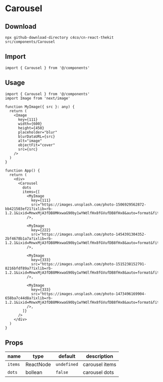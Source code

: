# Carousel

## Download

```
npx github-download-directory c4co/cn-react-thekit src/components/Carousel
```

## Import

```tsx
import { Carousel } from '@/components'
```

## Usage

```tsx
import { Carousel } from '@/components'
import Image from 'next/image'

function MyImage({ src }: any) {
  return (
    <Image
      key={111}
      width={600}
      height={450}
      placeholder="blur"
      blurDataURL={src}
      alt="image"
      objectFit="cover"
      src={src}
    />
  )
}

function App() {
  return (
    <div>
      <Carousel
        dots
        items={[
          <MyImage
            key={111}
            src="https://images.unsplash.com/photo-1506929562872-bb421503ef21?ixlib=rb-1.2.1&ixid=MnwxMjA3fDB8MHxwaG90by1wYWdlfHx8fGVufDB8fHx8&auto=format&fit=crop&w=2568&q=80"
          />,

          <MyImage
            key={222}
            src="https://images.unsplash.com/photo-1454391304352-2bf4678b1a7a?ixlib=rb-1.2.1&ixid=MnwxMjA3fDB8MHxwaG90by1wYWdlfHx8fGVufDB8fHx8&auto=format&fit=crop&w=2574&q=80"
          />,

          <MyImage
            key={333}
            src="https://images.unsplash.com/photo-1515238152791-8216bfdf89a7?ixlib=rb-1.2.1&ixid=MnwxMjA3fDB8MHxwaG90by1wYWdlfHx8fGVufDB8fHx8&auto=format&fit=crop&w=1472&q=80"
          />,

          <MyImage
            key={333}
            src="https://images.unsplash.com/photo-1473496169904-658ba7c44d8a?ixlib=rb-1.2.1&ixid=MnwxMjA3fDB8MHxwaG90by1wYWdlfHx8fGVufDB8fHx8&auto=format&fit=crop&w=1470&q=80"
          />,
        ]}
      />
    </div>
  )
}
```

## Props

| name    | type      | default     | description    |
| ------- | --------- | ----------- | -------------- |
| `items` | ReactNode | `undefined` | carousel items |
| `dots`  | bollean   | `false`     | carousel dots  |
